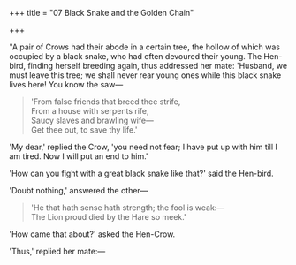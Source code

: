 +++
title = "07 Black Snake and the Golden Chain"

+++

"A pair of Crows had their abode in a certain tree, the hollow of which was occupied by a black snake, who had often devoured their young. The Hen-bird, finding herself breeding again, thus addressed her mate: 'Husband, we must leave this tree; we shall never rear young ones while this black snake lives here! You know the saw—

> 'From false friends that breed thee strife,  
> From a house with serpents rife,  
> Saucy slaves and brawling wife—  
> Get thee out, to save thy life.'

'My dear,' replied the Crow, 'you need not fear; I have put up with him till I am tired. Now I will put an end to him.'

'How can you fight with a great black snake like that?' said the Hen-bird.

'Doubt nothing,' answered the other—

> 'He that hath sense hath strength; the fool is weak:—  
> The Lion proud died by the Hare so meek.'

'How came that about?' asked the Hen-Crow.

'Thus,' replied her mate:—


